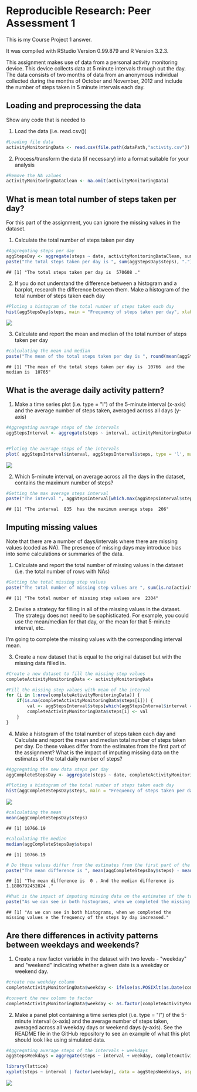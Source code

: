 # Reproducible Research: Peer Assessment 1


This is my Course Project 1 answer.

It was compiled with RStudio Version 0.99.879 and R Version 3.2.3.

This assignment makes use of data from a personal activity monitoring device. This device collects data at 5 minute intervals through out the day. The data consists of two months of data from an anonymous individual collected during the months of October and November, 2012 and include the number of steps taken in 5 minute intervals each day.

## Loading and preprocessing the data

Show any code that is needed to

1. Load the data (i.e. read.csv())

```r
#Loading file data
activityMonitoringData <- read.csv(file.path(dataPath,"activity.csv"))
```
2. Process/transform the data (if necessary) into a format suitable for your analysis


```r
#Remove the NA values
activityMonitoringDataClean <- na.omit(activityMonitoringData) 
```


## What is mean total number of steps taken per day?

For this part of the assignment, you can ignore the missing values in the dataset.

1. Calculate the total number of steps taken per day


```r
#Aggregating steps per day
aggStepsDay <- aggregate(steps ~ date, activityMonitoringDataClean, sum)
paste("The total steps taken per day is ", sum(aggStepsDay$steps), ".")
```

```
## [1] "The total steps taken per day is  570608 ."
```

2. If you do not understand the difference between a histogram and a barplot, research the difference between them. Make a histogram of the total number of steps taken each day


```r
#Ploting a histogram of the total number of steps taken each day
hist(aggStepsDay$steps, main = "Frequency of steps taken per day", xlab = "Number of Steps per Day")
```

![](PA1_template_files/figure-html/unnamed-chunk-3-1.png)

3. Calculate and report the mean and median of the total number of steps taken per day


```r
#calculating the mean and median
paste("The mean of the total steps taken per day is ", round(mean(aggStepsDay$steps)), " and the median is ",median(aggStepsDay$steps) )
```

```
## [1] "The mean of the total steps taken per day is  10766  and the median is  10765"
```

## What is the average daily activity pattern?

1. Make a time series plot (i.e. type = "l") of the 5-minute interval (x-axis) and the average number of steps taken, averaged across all days (y-axis)


```r
#Aggregating average steps of the intervals
aggStepsInterval <- aggregate(steps ~ interval, activityMonitoringDataClean, mean)


#Ploting the average steps of the intervals
plot( aggStepsInterval$interval, aggStepsInterval$steps, type = 'l', main = "Average steps by interval", xlab = "Time intervals", ylab = "Average steps")
```

![](PA1_template_files/figure-html/unnamed-chunk-5-1.png)

2. Which 5-minute interval, on average across all the days in the dataset, contains the maximum number of steps?


```r
#Getting the max average steps interval
paste("The interval ", aggStepsInterval[which.max(aggStepsInterval$steps),]$interval, " has the maximum average steps " , round(aggStepsInterval[which.max(aggStepsInterval$steps),]$steps))
```

```
## [1] "The interval  835  has the maximum average steps  206"
```

## Imputing missing values

Note that there are a number of days/intervals where there are missing values (coded as NA). The presence of missing days may introduce bias into some calculations or summaries of the data.

1. Calculate and report the total number of missing values in the dataset (i.e. the total number of rows with NAs)

```r
#Getting the total missing step values
paste("The total number of missing step values are ", sum(is.na(activityMonitoringData$steps)))
```

```
## [1] "The total number of missing step values are  2304"
```

2. Devise a strategy for filling in all of the missing values in the dataset. The strategy does not need to be sophisticated. For example, you could use the mean/median for that day, or the mean for that 5-minute interval, etc.

I'm going to complete the missing values with the corresponding interval mean.

3. Create a new dataset that is equal to the original dataset but with the missing data filled in.


```r
#Create a new dataset to fill the missing step values
completeActivityMonitoringData <- activityMonitoringData

#Fill the missing step values with mean of the interval
for (i in 1:nrow(completeActivityMonitoringData)) {
    if(is.na(completeActivityMonitoringData$steps[i])) {
        val <- aggStepsInterval$steps[which(aggStepsInterval$interval == completeActivityMonitoringData$interval[i])]
        completeActivityMonitoringData$steps[i] <- val 
    }
}
```
4. Make a histogram of the total number of steps taken each day and Calculate and report the mean and median total number of steps taken per day. Do these values differ from the estimates from the first part of the assignment? What is the impact of imputing missing data on the estimates of the total daily number of steps?


```r
#Aggregating the new data steps per day
aggCompleteStepsDay <- aggregate(steps ~ date, completeActivityMonitoringData, sum)

#Ploting a histogram of the total number of steps taken each day
hist(aggCompleteStepsDay$steps, main = "Frequency of steps taken per day", xlab = "Number of Steps per Day")
```

![](PA1_template_files/figure-html/unnamed-chunk-9-1.png)

```r
#calculating the mean
mean(aggCompleteStepsDay$steps)
```

```
## [1] 10766.19
```

```r
#calculating the median
median(aggCompleteStepsDay$steps)
```

```
## [1] 10766.19
```

```r
# Do these values differ from the estimates from the first part of the assignment? 
paste("The mean difference is ", mean(aggCompleteStepsDay$steps) - mean(aggStepsDay$steps), ". And the median difference is ", median(aggCompleteStepsDay$steps) - median(aggStepsDay$steps),".")
```

```
## [1] "The mean difference is  0 . And the median difference is  1.1886792452824 ."
```

```r
#What is the impact of imputing missing data on the estimates of the total daily number of steps?
paste("As we can see in both histograms, when we completed the missing values e the frequency of the steps by day increased.")
```

```
## [1] "As we can see in both histograms, when we completed the missing values e the frequency of the steps by day increased."
```


## Are there differences in activity patterns between weekdays and weekends?

1. Create a new factor variable in the dataset with two levels - "weekday" and "weekend" indicating whether a given date is a weekday or weekend day.


```r
#create new weekday column
completeActivityMonitoringData$weekday <- ifelse(as.POSIXlt(as.Date(completeActivityMonitoringData$date))$wday%%6 == 0, "weekend", "weekday")

#convert the new column to factor
completeActivityMonitoringData$weekday <- as.factor(completeActivityMonitoringData$weekday)
```

2. Make a panel plot containing a time series plot (i.e. type = "l") of the 5-minute interval (x-axis) and the average number of steps taken, averaged across all weekday days or weekend days (y-axis). See the README file in the GitHub repository to see an example of what this plot should look like using simulated data.

```r
#Aggregating average steps of the intervals + weekdays
aggStepsWeekdays = aggregate(steps ~ interval + weekday, completeActivityMonitoringData, mean)

library(lattice)
xyplot(steps ~ interval | factor(weekday), data = aggStepsWeekdays, aspect = 1/2,type = "l")
```

![](PA1_template_files/figure-html/unnamed-chunk-11-1.png)
